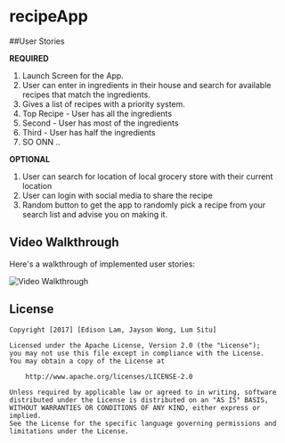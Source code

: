 # recipeApp

##User Stories

**REQUIRED**

1. Launch Screen for the App.
2. User can enter in ingredients in their house and search for available recipes that match the ingredients.
3. Gives a list of recipes with a priority system.
  1. Top Recipe - User has all the ingredients
  2. Second - User has most of the ingredients
  3. Third - User has half the ingredients
  4.  SO ONN ..

**OPTIONAL**

1. User can search for location of local grocery store with their current location
2. User can login with social media to share the recipe
3. Random button to get the app to randomly pick a recipe from your search list and advise you on making it.

## Video Walkthrough 

Here's a walkthrough of implemented user stories:

<img src='http://i.imgur.com/link/to/your/gif/file.gif' title='Video Walkthrough' width='' alt='Video Walkthrough' />


## License

    Copyright [2017] [Edison Lam, Jayson Wong, Lum Situ]

    Licensed under the Apache License, Version 2.0 (the "License");
    you may not use this file except in compliance with the License.
    You may obtain a copy of the License at

        http://www.apache.org/licenses/LICENSE-2.0

    Unless required by applicable law or agreed to in writing, software
    distributed under the License is distributed on an "AS IS" BASIS,
    WITHOUT WARRANTIES OR CONDITIONS OF ANY KIND, either express or implied.
    See the License for the specific language governing permissions and
    limitations under the License.
